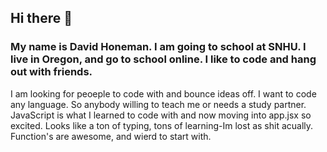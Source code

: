## Hi there 👋
### My name is David Honeman. I am going to school at SNHU. I live in Oregon, and go to school online. I like to code and hang out with friends. 
I am looking for peoeple to code with and bounce ideas off. I want to code any language. So anybody willing to teach me or needs a study partner. JavaScript is what I learned to code with and now moving into app.jsx so excited. Looks like a ton of typing, tons of learning-Im lost as shit acually. Function's are awesome, and wierd to start with. 


<!--
**DavE-baked/DavE-baked** is a ✨ _special_ ✨ repository because its `README.md` (this file) appears on your GitHub profile.

Here are some ideas to get you started:

- 🔭 I’m currently working on ...
- 🌱 I’m currently learning ...
- 👯 I’m looking to collaborate on ...
- 🤔 I’m looking for help with ...
- 💬 Ask me about ...
- 📫 How to reach me: ...
- 😄 Pronouns: ...
- ⚡ Fun fact: ...
-->
